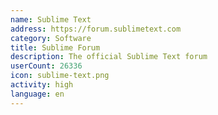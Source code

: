 ```yaml
---
name: Sublime Text
address: https://forum.sublimetext.com
category: Software
title: Sublime Forum
description: The official Sublime Text forum
userCount: 26336
icon: sublime-text.png
activity: high
language: en
---
```

